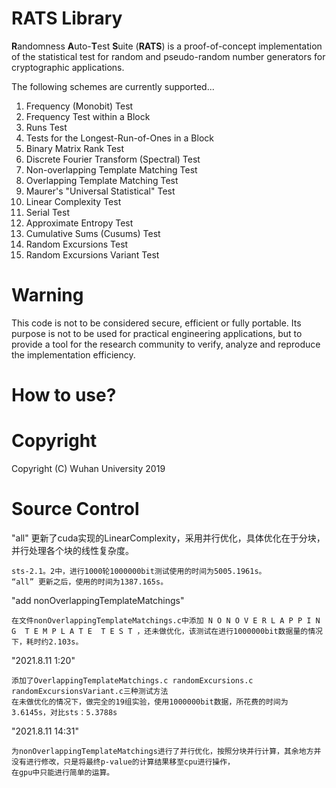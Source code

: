 RATS Library
===========

**R**andomness **A**uto-**T**est **S**uite (**RATS**) is a proof-of-concept implementation of the statistical test for random and pseudo-random number generators for cryptographic applications.

The following schemes are currently supported...

1. Frequency (Monobit) Test
2. Frequency Test within a Block 
3. Runs Test
4. Tests for the Longest-Run-of-Ones in a Block
5. Binary Matrix Rank Test
6. Discrete Fourier Transform (Spectral) Test
7. Non-overlapping Template Matching Test
8. Overlapping Template Matching Test
9. Maurer's "Universal Statistical" Test
10. Linear Complexity Test
11. Serial Test
12. Approximate Entropy Test
13. Cumulative Sums (Cusums) Test
14. Random Excursions Test
15. Random Excursions Variant Test 



# Warning

This code is not to be considered secure, efficient or fully portable. 
Its purpose is not to be used for practical engineering applications, but to provide a tool for the research community to verify, analyze and reproduce the implementation efficiency.

# How to use?

# Copyright

Copyright (C) Wuhan University 2019


# Source Control
"all" 更新了cuda实现的LinearComplexity，采用并行优化，具体优化在于分块，并行处理各个块的线性复杂度。

    sts-2.1。2中，进行1000轮1000000bit测试使用的时间为5005.1961s。
    “all” 更新之后，使用的时间为1387.165s。

"add nonOverlappingTemplateMatchings" 

    在文件nonOverlappingTemplateMatchings.c中添加 N O N O V E R L A P P I N G  T E M P L A T E  T E S T ，还未做优化，该测试在进行1000000bit数据量的情况下，耗时约2.103s。

"2021.8.11 1:20"

    添加了OverlappingTemplateMatchings.c randomExcursions.c randomExcursionsVariant.c三种测试方法
    在未做优化的情况下，做完全的19组实验，使用1000000bit数据，所花费的时间为3.6145s，对比sts：5.3788s

"2021.8.11 14:31"

    为nonOverlappingTemplateMatchings进行了并行优化，按照分块并行计算，其余地方并没有进行修改，只是将最终p-value的计算结果移至cpu进行操作，
    在gpu中只能进行简单的运算。

